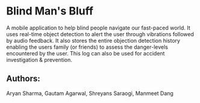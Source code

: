 
# Blind Man's Bluff

A mobile application to help blind people navigate our fast-paced world. It uses real-time object detection to alert the user through vibrations followed by audio feedback. It also stores the entire objection detection history enabling the users family (or friends) to assess the danger-levels encountered by the user. This log can also be used for accident investigation & prevention.

## Authors: 

Aryan Sharma, Gautam Agarwal, Shreyans Saraogi, Manmeet Dang
